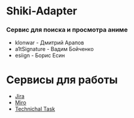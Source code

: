 # Shiki-Adapter
### Сервис для поиска и просмотра аниме

* klonwar - Дмитрий Арапов
* a1tSignature - Вадим Бойченко
* esiign - Борис Есин

# Сервисы для работы
* [Jira](https://shiki-adapter.atlassian.net/jira/software/projects/SHI/boards/1)
* [Miro](https://miro.com/app/board/uXjVOHBHeU8=/)
* [Technichal Task](https://github.com/a1tSignature/shiki-adapter/blob/main/documentation/Shiki-Adapter%20Technical_task.pdf)
